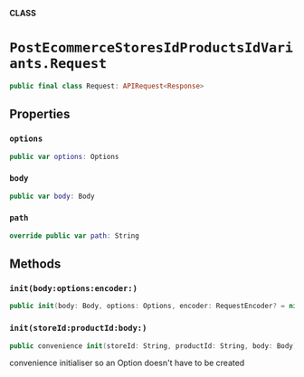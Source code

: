 **CLASS**

# `PostEcommerceStoresIdProductsIdVariants.Request`

```swift
public final class Request: APIRequest<Response>
```

## Properties
### `options`

```swift
public var options: Options
```

### `body`

```swift
public var body: Body
```

### `path`

```swift
override public var path: String
```

## Methods
### `init(body:options:encoder:)`

```swift
public init(body: Body, options: Options, encoder: RequestEncoder? = nil)
```

### `init(storeId:productId:body:)`

```swift
public convenience init(storeId: String, productId: String, body: Body)
```

convenience initialiser so an Option doesn't have to be created
